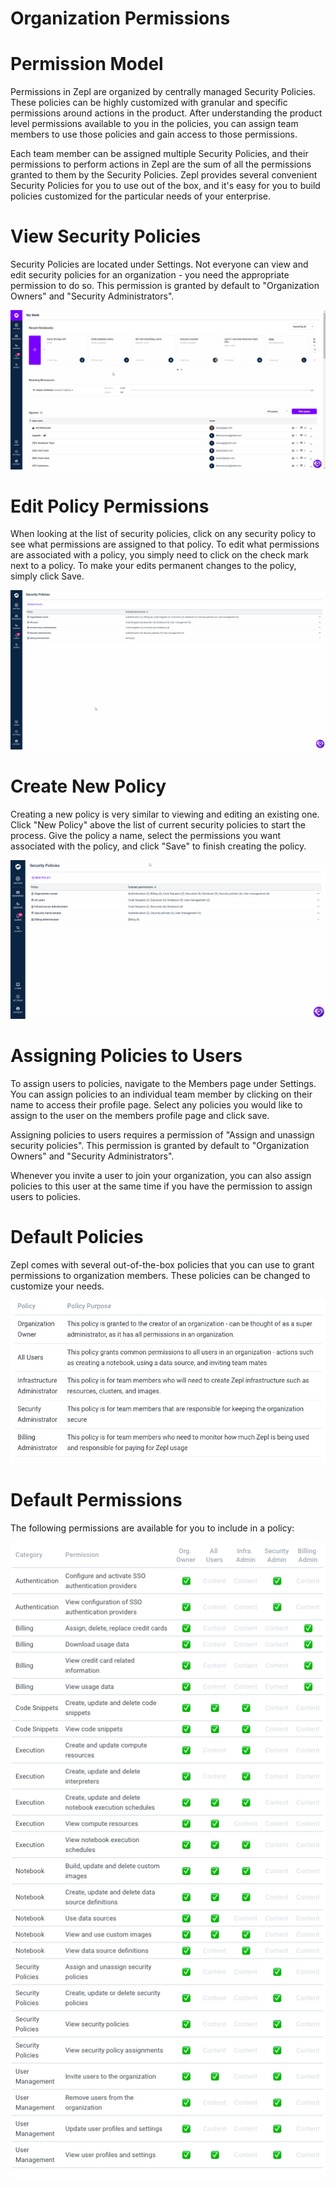 # Organization Permissions

# Permission Model

Permissions in Zepl are organized by centrally managed Security Policies. These policies can be highly customized with granular and specific permissions around actions in the product. After understanding the product level permissions available to you in the policies, you can assign team members to use those policies and gain access to those permissions. 

Each team member can be assigned multiple Security Policies, and their permissions to perform actions in Zepl are the sum of all the permissions granted to them by the Security Policies. Zepl provides several convenient Security Policies for you to use out of the box, and it's easy for you to build policies customized for the particular needs of your enterprise.

# View Security Policies

Security Policies are located under Settings. Not everyone can view and edit security policies for an organization - you need the appropriate permission to do so. This permission is granted by default to "Organization Owners" and "Security Administrators".


<img src="/img/ViewSecurityPolicies.gif" class="image-box img-100"/>

# Edit Policy Permissions

When looking at the list of security policies, click on any security policy to see what permissions are assigned to that policy. To edit what permissions are associated with a policy, you simply need to click on the check mark next to a policy. To make your edits permanent changes to the policy, simply click Save.

<img src="/img/EditPolicyPermissions.gif" class="image-box img-100"/>

# Create New Policy

Creating a new policy is very similar to viewing and editing an existing one. Click "New Policy" above the list of current security policies to start the process. Give the policy a name, select the permissions you want associated with the policy, and click "Save" to finish creating the policy.

<img src="/img/CreateNewPolicy.gif" class="image-box img-100"/>

# Assigning Policies to Users

To assign users to policies, navigate to the Members page under Settings. You can assign policies to an individual team member by clicking on their name to access their profile page. Select any policies you would like to assign to the user on the members profile page and click save.

Assigning policies to users requires a permission of "Assign and unassign security policies". This permission is granted by default to "Organization Owners" and "Security Administrators".

Whenever you invite a user to join your organization, you can also assign policies to this user at the same time if you have the permission to assign users to policies.

# Default Policies

Zepl comes with several out-of-the-box policies that you can use to grant permissions to organization members. These policies can be changed to customize your needs.

<img src="/img/default_policies.png" class="image-box img-100"/>

# Default Permissions

The following permissions are available for you to include in a policy:

<img src="/img/default_permissions.png" class="image-box img-100"/>
